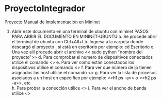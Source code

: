 # ProyectoIntegrador
Proyecto
Manual de Implementación en Mininet
1. Abrir este documento en una terminal de ubuntu con mininet
PASOS PARA ABRIR EL DOCUMENTO EN MININET-UBUNTU
a. Se procede abrir el terminal de ubuntu con Ctrl+Alt+t
b. Ingresa a la carpeta donde descargó el proyecto , si está en escritorio por ejemplo: cd Escritorio
c. Una vez allí procede abrir el archivo << sudo python "nombre del proyecto">>
d. Para comprobar el numero de dispositivos conectados utilice el comando <<nodes>>
e. Para ver como están conectados los dispositivos utilice el comando <<net>>
f. Para ver que número de ip tienen asignados los host utilice el comando <<dump>>
g. Para ver la lista de procesos asociados a un host en específico por ejemplo: <<h1 ps -a>> o <<h2 ps -a>>, etc  
h. Para probar la conección utilice <<pingall>>
i. Para ver el ancho de banda utilice <<iperf>>
